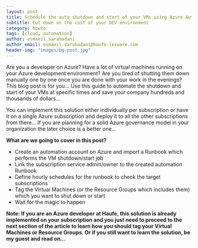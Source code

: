 ```yaml
---
layout: post
title: Schedule the auto shutdown and start of your VMs using Azure Automation and Runbooks
subtitle: Cut down on the cost of your DEV environment
category: howto
tags: [cloud, automation]
author: esmaeil_sarabadani
author_email: esmaeil.sarabadani@haufe-lexware.com
header-img: "images/bg-post.jpg"
---
```


Are you a developer on Azure? Have a lot of virtual machines running on your Azure development environment? Are you tired of shutting them down manually one by one once you are done with your work in the evenings? This blog post is for you... Use this guide to automate the shutdown and start of your VMs at specific times and save your company hundreds and thousands of dollars...

You can implement this solution either individually per subscription or have it on a single Azure subscription and deploy it to all the other subscriptions from there... If you are planning for a solid Azure governance model in your organization the later choice is a better one... 

**What are we going to cover in this post?**

 - Create an automation account on Azure and import a Runbook which performs the VM shutdown/start job
 - Link the subscription service admin/owner to the created automation Runbook
 - Define hourly schedules for the runbook to check the target subscriptions
 - Tag the Virtual Machines (or the Resource Groups which includes them) which you want to shut down or start
 - Wait for the magic to happen
 
**Note: If you are an Azure developer at Haufe, this solution is already implemented on your subscription and you just need to proceed to the next section of the article to learn how you should tag your Virtual Machines or Resource Groups. Or if you still want to learn the solution, be my guest and read on...**
